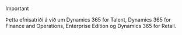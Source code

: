 > [!IMPORTANT]
> Þetta efnisatriði á við um Dynamics 365 for Talent, Dynamics 365 for Finance and Operations, Enterprise Edition og Dynamics 365 for Retail. 
